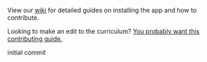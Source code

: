 View our [wiki](https://github.com/TheOdinProject/theodinproject/wiki) for detailed guides on installing the app and how to contribute. 

Looking to make an edit to the curriculum? [You probably want this contributing guide.](https://github.com/TheOdinProject/curriculum/blob/main/CONTRIBUTING.md)

initial commit
